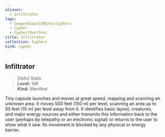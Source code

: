 ```yaml
---
aliases:
  - Infiltrator
tags:
  - Compendium/CSRD/en/Cyphers
  - Cypher
  - Cypher/Manifest
title: Infiltrator
collection: Cyphers
kind: Cypher
---
```

## Infiltrator  
>[!info] Stats  
> **Level:** 1d6  
> **Kind:** Manifest
  
Tiny capsule launches and moves at great speed, mapping and scanning an unknown area. It moves 500 feet (150 m) per level, scanning an area up to 50 feet (15 m) per level away from it. It identifies basic layout, creatures, and major energy sources and either transmits this information back to the user (perhaps by telepathy or an electronic signal) or returns to the user to show what it saw. Its movement is blocked by any physical or energy barrier.